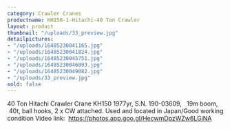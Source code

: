 ```yaml
---
category: Crawler Cranes
productname: KH150-1-Hitachi-40 Ton Crawler
layout: product
thumbnail: "/uploads/33_preview.jpg"
detailpictures:
- "/uploads/16485230041165.jpg"
- "/uploads/16485230041824.jpg"
- "/uploads/16485230045751.jpg"
- "/uploads/16485230046893.jpg"
- "/uploads/16485230049082.jpg"
- "/uploads/33_preview.jpg"
sold: false
---
```


40 Ton Hitachi Crawler Crane
KH150
1977yr, S.N. 190-03609,  
19m boom,  40t, ball hooks, 2 x CW attached.
Used and located in Japan/Good working condition
Video link:  https://photos.app.goo.gl/HecwmDpzWZw6LGiNA


